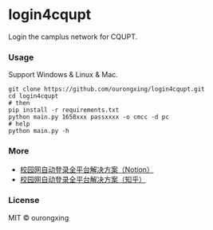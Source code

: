 # login4cqupt
Login the camplus network for CQUPT.
 
### Usage
Support Windows & Linux & Mac.
```shell
git clone https://github.com/ourongxing/login4cqupt.git
cd login4cqupt
# then
pip install -r requirements.txt
python main.py 1658xxx passxxxx -o cmcc -d pc
# help
python main.py -h
```
### More
- [校园网自动登录全平台解决方案（Notion）](https://www.notion.so/busiyi/12ad895be20f42e7bad68648c81adf0a)
- [校园网自动登录全平台解决方案（知乎）](https://zhuanlan.zhihu.com/p/364016452)
### License
MIT © ourongxing
